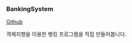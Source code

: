 ### BankingSystem

[Github](https://github.com/devwon/BankingSystem)

객체지향을 이용한 뱅킹 프로그램을 직접 만들어봅니다.

